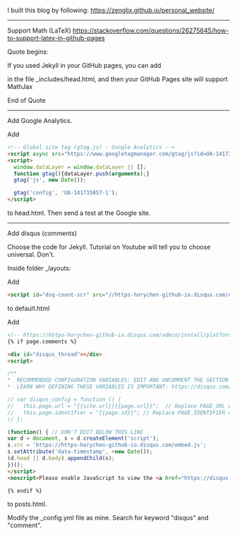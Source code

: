 I built this blog by following:
https://zenglix.github.io/personal_website/

----

Support Math (LaTeX)
https://stackoverflow.com/questions/26275645/how-to-support-latex-in-github-pages

Quote begins:

If you used Jekyll in your GitHub pages, you can add
  <script type="text/x-mathjax-config">
    MathJax.Hub.Config({
      tex2jax: {
        skipTags: ['script', 'noscript', 'style', 'textarea', 'pre'],
        inlineMath: [['$','$']]
      }
    });
  </script>
  <script src="https://cdn.mathjax.org/mathjax/latest/MathJax.js?config=TeX-AMS-MML_HTMLorMML" type="text/javascript"></script> 
in the file _includes/head.html, and then your GitHub Pages site will support MathJax

End of Quote

----

Add Google Analytics.

Add 
```html
<!-- Global site tag (gtag.js) - Google Analytics -->
<script async src="https://www.googletagmanager.com/gtag/js?id=UA-141735057-1"></script>
<script>
  window.dataLayer = window.dataLayer || [];
  function gtag(){dataLayer.push(arguments);}
  gtag('js', new Date());

  gtag('config', 'UA-141735057-1');
</script>
```
to head.html.
Then send a test at the Google site.

----

Add disqus (comments)

Choose the code for Jekyll. Tutorial on Youtube will tell you to choose universal. Don't.

Inside folder \_layouts:

Add 
```html
<script id="dsq-count-scr" src="//https-horychen-github-io.disqus.com/count.js" async></script>
```
to default.html

Add 
```html
<!-- https://https-horychen-github-io.disqus.com/admin/install/platforms/jekyll/ -->
{% if page.comments %} 

<div id="disqus_thread"></div>
<script>

/**
*  RECOMMENDED CONFIGURATION VARIABLES: EDIT AND UNCOMMENT THE SECTION BELOW TO INSERT DYNAMIC VALUES FROM YOUR PLATFORM OR CMS.
*  LEARN WHY DEFINING THESE VARIABLES IS IMPORTANT: https://disqus.com/admin/universalcode/#configuration-variables*/

// var disqus_config = function () {
//   this.page.url = "{{site.url}}{{page.url}}";  // Replace PAGE_URL with your page's canonical URL variable
//   this.page.identifier = "{{page.id}}"; // Replace PAGE_IDENTIFIER with your page's unique identifier variable
// };

(function() { // DON'T EDIT BELOW THIS LINE
var d = document, s = d.createElement('script');
s.src = 'https://https-horychen-github-io.disqus.com/embed.js';
s.setAttribute('data-timestamp', +new Date());
(d.head || d.body).appendChild(s);
})();
</script>
<noscript>Please enable JavaScript to view the <a href="https://disqus.com/?ref_noscript">comments powered by Disqus.</a></noscript>

{% endif %}
```
to posts.html.

Modify the \_config.yml file as mine. Search for keyword "disqus" and "comment".
